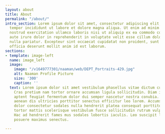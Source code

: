 ```yaml
---
layout: about
title: About
permalink: "/about/"
intro_section: Lorem ipsum dolor sit amet, consectetur adipiscing elit, sed do eiusmod
  tempor incididunt ut labore et dolore magna aliqua. Ut enim ad minim veniam, quis
  nostrud exercitation ullamco laboris nisi ut aliquip ex ea commodo consequat. Duis
  aute irure dolor in reprehenderit in voluptate velit esse cillum dolore eu fugiat
  nulla pariatur. Excepteur sint occaecat cupidatat non proident, sunt in culpa qui
  officia deserunt mollit anim id est laborum.
sections:
- template: image-left
  name: image_left
  image:
    image: "/v1649777301/naaman/web/DEPT_Portraits-429.jpg"
    alt: Naaman Profile Picture
    size: '300'
    caption: ''
  text: Lorem ipsum dolor sit amet vestibulum phasellus vitae dictum cubilia vel consectetur.
    Cras pretium nam tortor ornare accumsan ligula sollicitudin. Diam interdum nibh
    aptent feugiat fermentum dolor dui semper nascetur nostra conubia. In faucibus
    aenean dis ultricies porttitor senectus efficitur leo lorem. Accumsan semper nullam
    dolor consectetur sodales nulla hendrerit platea consequat porttitor at. Lorem
    tortor mattis scelerisque vestibulum fusce sollicitudin rutrum vulputate ligula.
    Hac ad hendrerit fames mus sodales lobortis iaculis. Leo suscipit ligula pulvinar
    posuere maximus senectus.

---
```

